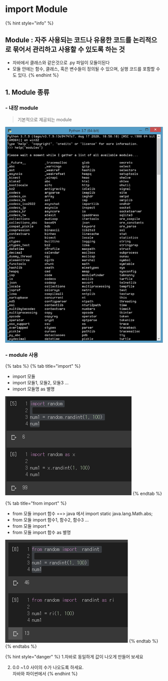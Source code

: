 # import Module

{% hint style="info" %}
## Module : 자주 사용되는 코드나 유용한 코드를 논리적으로 묶어서 관리하고 사용할 수 있도록 하는 것

* 자바에서 클래스와 같은것으로 .py 파일이 모듈이된다
* 모듈 안에는 함수, 클래스, 혹은 변수들이 정의될 수 있으며, 실행 코드를 포함할 수도 있다.
{% endhint %}



## 1. Module 종류 

### - 내장 module 

> 기본적으로 제공되는 module

![](../../../.gitbook/assets/image%20%2855%29.png)

### - module 사용

{% tabs %}
{% tab title="import" %}
* import 모듈 
* import 모듈1, 모듈2, 모듈3 ... 
* import 모듈명 as 별명

![](../../../.gitbook/assets/image%20%28218%29.png)
{% endtab %}

{% tab title="from  import" %}
* from 모듈 import 함수   ==&gt; java 에서  import static java.lang.Math.abs;
* from 모듈 import 함수1, 함수2, 함수3 ... 
* from 모듈 import  \*  
* from 모듈 import 함수 as 별명

![](../../../.gitbook/assets/image%20%2830%29.png)
{% endtab %}
{% endtabs %}

{% hint style="danger" %}
1.자바로 동일하게 값이 나오게 만들어 보세요

2. 0.0 ~1.0 사이의 수가 나오도록 하세요.   
자바와 파이썬에서 
{% endhint %}






